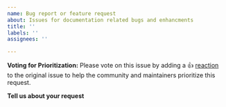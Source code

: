 ```yaml
---
name: Bug report or feature request
about: Issues for documentation related bugs and enhancments
title: ''
labels: ''
assignees: ''

---
```


<!-- Please keep this note for the community -->

**Voting for Prioritization:** Please vote on this issue by adding a 👍 [reaction](https://blog.github.com/2016-03-10-add-reactions-to-pull-requests-issues-and-comments/) to the original issue to help the community and maintainers prioritize this request.

<!-- Thank you for keeping this note for the community -->

<!--

**Security disclosures**

If you think you’ve found a potential security issue, please do not post it in the Issues.  Instead, please follow the instructions [here](https://vaadin.com/security/) or [email Vaadin security directly](mailto:security@vaadin.com).

-->

**Tell us about your request**
